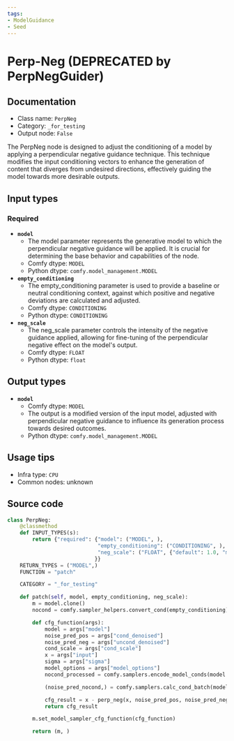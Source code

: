 ```yaml
---
tags:
- ModelGuidance
- Seed
---
```


# Perp-Neg (DEPRECATED by PerpNegGuider)
## Documentation
- Class name: `PerpNeg`
- Category: `_for_testing`
- Output node: `False`

The PerpNeg node is designed to adjust the conditioning of a model by applying a perpendicular negative guidance technique. This technique modifies the input conditioning vectors to enhance the generation of content that diverges from undesired directions, effectively guiding the model towards more desirable outputs.
## Input types
### Required
- **`model`**
    - The model parameter represents the generative model to which the perpendicular negative guidance will be applied. It is crucial for determining the base behavior and capabilities of the node.
    - Comfy dtype: `MODEL`
    - Python dtype: `comfy.model_management.MODEL`
- **`empty_conditioning`**
    - The empty_conditioning parameter is used to provide a baseline or neutral conditioning context, against which positive and negative deviations are calculated and adjusted.
    - Comfy dtype: `CONDITIONING`
    - Python dtype: `CONDITIONING`
- **`neg_scale`**
    - The neg_scale parameter controls the intensity of the negative guidance applied, allowing for fine-tuning of the perpendicular negative effect on the model's output.
    - Comfy dtype: `FLOAT`
    - Python dtype: `float`
## Output types
- **`model`**
    - Comfy dtype: `MODEL`
    - The output is a modified version of the input model, adjusted with perpendicular negative guidance to influence its generation process towards desired outcomes.
    - Python dtype: `comfy.model_management.MODEL`
## Usage tips
- Infra type: `CPU`
- Common nodes: unknown


## Source code
```python
class PerpNeg:
    @classmethod
    def INPUT_TYPES(s):
        return {"required": {"model": ("MODEL", ),
                             "empty_conditioning": ("CONDITIONING", ),
                             "neg_scale": ("FLOAT", {"default": 1.0, "min": 0.0, "max": 100.0, "step": 0.01}),
                            }}
    RETURN_TYPES = ("MODEL",)
    FUNCTION = "patch"

    CATEGORY = "_for_testing"

    def patch(self, model, empty_conditioning, neg_scale):
        m = model.clone()
        nocond = comfy.sampler_helpers.convert_cond(empty_conditioning)

        def cfg_function(args):
            model = args["model"]
            noise_pred_pos = args["cond_denoised"]
            noise_pred_neg = args["uncond_denoised"]
            cond_scale = args["cond_scale"]
            x = args["input"]
            sigma = args["sigma"]
            model_options = args["model_options"]
            nocond_processed = comfy.samplers.encode_model_conds(model.extra_conds, nocond, x, x.device, "negative")

            (noise_pred_nocond,) = comfy.samplers.calc_cond_batch(model, [nocond_processed], x, sigma, model_options)

            cfg_result = x - perp_neg(x, noise_pred_pos, noise_pred_neg, noise_pred_nocond, neg_scale, cond_scale)
            return cfg_result

        m.set_model_sampler_cfg_function(cfg_function)

        return (m, )

```
